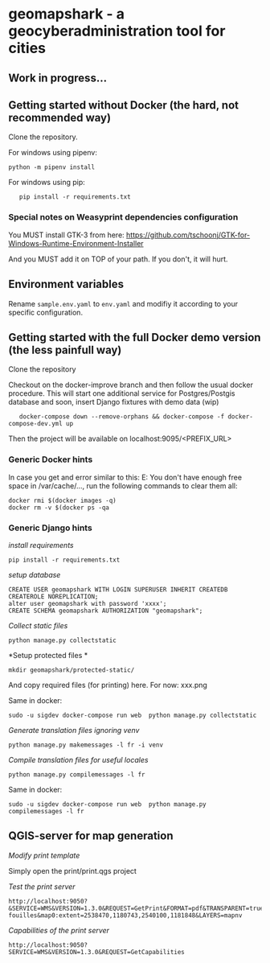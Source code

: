 # geomapshark - a geocyberadministration tool for cities

## Work in progress...

## Getting started without Docker (the hard, not recommended way)

Clone the repository.

For windows using pipenv:

`python -m pipenv install`


For windows using pip:

```virtualenv venv
   pip install -r requirements.txt
```

### Special notes on Weasyprint dependencies configuration

You MUST install GTK-3 from here: https://github.com/tschoonj/GTK-for-Windows-Runtime-Environment-Installer

And you MUST add it on TOP of your path. If you don't, it will hurt.

## Environment variables

Rename `sample.env.yaml` to `env.yaml` and modifiy it according to your specific configuration.

## Getting started with the full Docker demo version (the less painfull way)

Clone the repository

Checkout on the docker-improve branch and then follow the usual docker procedure. This will start one additional service for Postgres/Postgis database and soon, insert Django fixtures with demo data (wip)


```docker-compose -f docker-compose-dev.yml build
   docker-compose down --remove-orphans && docker-compose -f docker-compose-dev.yml up
```

Then the project will be available on localhost:9095/<PREFIX_URL>


### Generic Docker hints

In case you get and error similar to this: E: You don't have enough free space in /var/cache/...,
run the following commands to clear them all:

```
docker rmi $(docker images -q)
docker rm -v $(docker ps -qa
```

### Generic Django hints

*install requirements*
```
pip install -r requirements.txt
```

*setup database*
```
CREATE USER geomapshark WITH LOGIN SUPERUSER INHERIT CREATEDB CREATEROLE NOREPLICATION;
alter user geomapshark with password 'xxxx';
CREATE SCHEMA geomapshark AUTHORIZATION "geomapshark";
```

*Collect static files*
```
python manage.py collectstatic
```

*Setup protected files *
```
mkdir geomapshark/protected-static/
```

And copy required files (for printing) here. For now: xxx.png

Same in docker:

```
sudo -u sigdev docker-compose run web  python manage.py collectstatic
```

*Generate translation files ignoring venv*
```
python manage.py makemessages -l fr -i venv
```
*Compile translation files for useful locales*
```
python manage.py compilemessages -l fr
```

Same in docker:

```
sudo -u sigdev docker-compose run web  python manage.py compilemessages -l fr
```

## QGIS-server for map generation

*Modify print template*

Simply open the print/print.qgs project

*Test the print server*

```
http://localhost:9050?&SERVICE=WMS&VERSION=1.3.0&REQUEST=GetPrint&FORMAT=pdf&TRANSPARENT=true&SRS=EPSG:2056&DPI=300&TEMPLATE=permis-fouilles&map0:extent=2538470,1180743,2540100,1181848&LAYERS=mapnv
```

*Capabilities of the print server*

```
http://localhost:9050?SERVICE=WMS&VERSION=1.3.0&REQUEST=GetCapabilities
```

